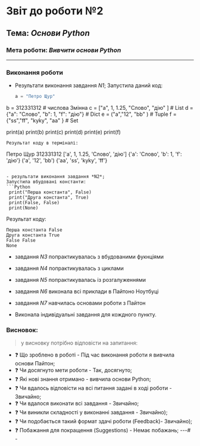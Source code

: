 # Звіт до роботи №2
## Тема: _Основи Python_
### Мета роботи: _Вивчити основи Python_
---
### Виконання роботи

- Результати виконання завдання *N1*;
Запустила даний код:
   ```python
  a = "Петро Щур"
b = 312331312 # числова Змінна
c = ["a", 1, 1.25, "Слово", "дію" ] # List
d = {"a": "Слово", "b": 1, "f": "дію"} # Dict
e = ("a","12", "bb" ) # Tuple
f = {"ss","ff", "kyky", "aa" } # Set

print(a)
print(b)
print(c)
print(d)
print(e)
print(f)
   ```
Результат коду в терміналі:
   ```
   Петро Щур
    312331312
    ['a', 1, 1.25, 'Слово', 'дію']
    {'a': 'Слово', 'b': 1, 'f': 'дію'}
    ('a', '12', 'bb')
    {'aa', 'ss', 'kyky', 'ff'}
   ```

- результати виконання завдання *N2*;
Запустила вбудовані константи:
   ```Python
    print("Перша константа", False)
    print("Друга константа", True)
    print(False, False)
    print(None)
   ```
Результат коду:
```
Перша константа False
Друга константа True
False False
None
```

-  завдання *N3* попрактикувалась з вбудованими фукнціями

-  завдання *N4* попрактикувалась з циклами
-  завдання *N5* попрактикувалась із розгалуженнями

- завдання *N6* виконала всі приклади в Пайтоно Ноутбуці
- завдання *N7* навчилась основами роботи з Пайтон
+ Виконала індивідуальні завдання для кождного пункту.
### Висновок: 
> у висновку потрібно відповісти на запитання:
- :question: Що зроблено в роботі - Під час виконання роботи я вивчила основи Пайтон;
- :question: Чи досягнуто мети роботи - Так, досягнуто;
- :question: Які нові знання отримано - вивчила основи Python;
- :question: Чи вдалось відповісти на всі питання задані в ході роботи - Звичайно;
- :question: Чи вдалося виконати всі завдання - Звичайно;
- :question: Чи виникли складності у виконанні завдання - Звичайно);
- :question: Чи подобається такий формат здачі роботи (Feedback)- Звичайно);
- :question: Побажання для покращення (Suggestions) - Немає побажань;
---# -